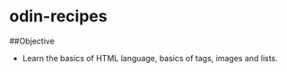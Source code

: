 # odin-recipes

##Objective

- Learn the basics of HTML language, basics of tags, images and lists.
